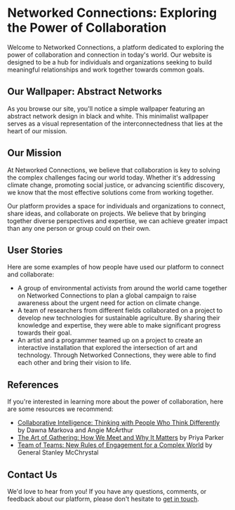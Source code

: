 <!--font:Poppins-->

# Networked Connections: Exploring the Power of Collaboration

Welcome to Networked Connections, a platform dedicated to exploring the power of collaboration and connection in today's world. Our website is designed to be a hub for individuals and organizations seeking to build meaningful relationships and work together towards common goals.

## Our Wallpaper: Abstract Networks

As you browse our site, you'll notice a simple wallpaper featuring an abstract network design in black and white. This minimalist wallpaper serves as a visual representation of the interconnectedness that lies at the heart of our mission.

## Our Mission

At Networked Connections, we believe that collaboration is key to solving the complex challenges facing our world today. Whether it's addressing climate change, promoting social justice, or advancing scientific discovery, we know that the most effective solutions come from working together.

Our platform provides a space for individuals and organizations to connect, share ideas, and collaborate on projects. We believe that by bringing together diverse perspectives and expertise, we can achieve greater impact than any one person or group could on their own.

## User Stories

Here are some examples of how people have used our platform to connect and collaborate:

- A group of environmental activists from around the world came together on Networked Connections to plan a global campaign to raise awareness about the urgent need for action on climate change.
- A team of researchers from different fields collaborated on a project to develop new technologies for sustainable agriculture. By sharing their knowledge and expertise, they were able to make significant progress towards their goal.
- An artist and a programmer teamed up on a project to create an interactive installation that explored the intersection of art and technology. Through Networked Connections, they were able to find each other and bring their vision to life.

## References

If you're interested in learning more about the power of collaboration, here are some resources we recommend:

- [Collaborative Intelligence: Thinking with People Who Think Differently](#) by Dawna Markova and Angie McArthur
- [The Art of Gathering: How We Meet and Why It Matters](#) by Priya Parker
- [Team of Teams: New Rules of Engagement for a Complex World](#) by General Stanley McChrystal

## Contact Us

We'd love to hear from you! If you have any questions, comments, or feedback about our platform, please don't hesitate to [get in touch](#contact).

<!--

Write me content for website with wallpaper which alt text is:

"A wallpaper with a simple illustration of an abstract network, in a minimal color palette of black and white."

The name/title of the page should not be 1:1 copy of the alt text but rather a real content of the website which is using this wallpaper.

- Use markdown format 
- Start with heading
- Heading should be short and concise
- The content should look like a real website 
- The website should not be about the wallpaper, wallpaper is just a related background
- Heading should be contain work "wallpaper" or "background"
- Include real sections like references, contact, user stories, etc. use things relevant to the page purpose.
- Feel free to use structure like headings, bullets, numbering, blockquotes, paragraphs, horizontal lines, etc.
- You can use formatting like bold or _italic_
- You can include UTF-8 emojis
- Links should be only #hash anchors (and you can refer to the document itself)
- Do not include images


---


# Networked Connections: Exploring the Power of Collaboration

Welcome to Networked Connections, a platform dedicated to exploring the power of collaboration and connection in today's world. Our website is designed to be a hub for individuals and organizations seeking to build meaningful relationships and work together towards common goals.

## Our Wallpaper: Abstract Networks

As you browse our site, you'll notice a simple wallpaper featuring an abstract network design in black and white. This minimalist wallpaper serves as a visual representation of the interconnectedness that lies at the heart of our mission.

## Our Mission

At Networked Connections, we believe that collaboration is key to solving the complex challenges facing our world today. Whether it's addressing climate change, promoting social justice, or advancing scientific discovery, we know that the most effective solutions come from working together.

Our platform provides a space for individuals and organizations to connect, share ideas, and collaborate on projects. We believe that by bringing together diverse perspectives and expertise, we can achieve greater impact than any one person or group could on their own.

## User Stories

Here are some examples of how people have used our platform to connect and collaborate:

- A group of environmental activists from around the world came together on Networked Connections to plan a global campaign to raise awareness about the urgent need for action on climate change.
- A team of researchers from different fields collaborated on a project to develop new technologies for sustainable agriculture. By sharing their knowledge and expertise, they were able to make significant progress towards their goal.
- An artist and a programmer teamed up on a project to create an interactive installation that explored the intersection of art and technology. Through Networked Connections, they were able to find each other and bring their vision to life.

## References

If you're interested in learning more about the power of collaboration, here are some resources we recommend:

- [Collaborative Intelligence: Thinking with People Who Think Differently](#) by Dawna Markova and Angie McArthur
- [The Art of Gathering: How We Meet and Why It Matters](#) by Priya Parker
- [Team of Teams: New Rules of Engagement for a Complex World](#) by General Stanley McChrystal

## Contact Us

We'd love to hear from you! If you have any questions, comments, or feedback about our platform, please don't hesitate to [get in touch](#contact).

-->
